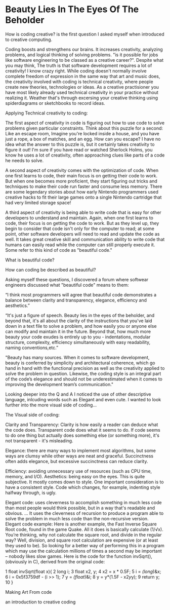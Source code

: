 # Beauty Lies In The Eyes Of The Beholder

How is coding creative? is the first question I asked myself when introduced to creative computing. 

Coding boosts and strengthens our brains. It increases creativity, analyzing problems, and logical thinking of solving problems. 
"is it possible for jobs like software engineering to be classed as a creative career?". Despite what you may think, The truth is that software development requires a lot of creativity! I know crazy right. 
While coding doesn't normally involve complete freedom of expression in the same way that art and music does, the creativity involved with coding is technical creativity, where people create new theories, technologies or ideas.
As a creative practisioner you have most likely already used technical creativity in your practice without realizing it. Weather that's through excersing your creative thinking using spiderdiagrams or sketchbooks to record ideas. 

Applying Technical creativity to coding:

The first aspect of creativity in code is figuring out how to use code to solve problems given particular constraints. Think about this puzzle for a second: Like an escape room, Imagine you're locked inside a house, and you have just a rope, a box of matches, and an egg. How can you escape? I have no idea what the answer to this puzzle is, but it certainly takes creativity to figure it out! I'm sure if you have read or watched Sherlock Holms, you know he uses a lot of creativity, often approaching clues like parts of a code he needs to solve.

A second aspect of creativity comes with the optimization of code. When one first learns to code, their main focus is on getting their code to work. But when one becomes more proficient, they start figuring out tricks and techniques to make their code run faster and consume less memory. There are some legendary stories about how early Nintendo programmers used creative hacks to fit their large games onto a single Nintendo cartridge that had very limited storage space!

A third aspect of creativity is being able to write code that is easy for other developers to understand and maintain. Again, when one first learns to code, their focus is on getting the code to work. But as they level up, they begin to consider that code isn't only for the computer to read; at some point, other software developers will need to read and update the code as well. It takes great creative skill and communication ability to write code that humans can easily read while the computer can still properly execute it. Some refer to this kind of code as "beautiful code."

What is beautiful code?

How can coding be described as beautiful?

Asking myself these questions, I discovered a forum where softwear engineers discussed what "beautiful code" means to them:

“I think most programmers will agree that beautiful code demonstrates a balance between clarity and transparency, elegance, efficiency and aesthetics.”

“It's just a figure of speech. Beauty lies in the eyes of the beholder, and beyond that, it's all about the clarity of the instructions that you've laid down in a text file to solve a problem, and how easily you or anyone else can modify and maintain it in the future. Beyond that, how much more beauty your code exudes is entirely up to you - indentations, modular structure, complexity, efficiency simultaneously with easy readability, naming conventions,etc.” 

"Beauty has many sources. When it comes to software development, beauty is conferred by simplicity and architectural coherence, which go hand in hand with the functional precision as well as the creativity applied to solve the problem in question. Likewise, the coding style is an integral part of the code’s elegance and should not be underestimated when it comes to improving the development team’s communication."

Looking deeper into the Q and A I noticed the use of other descriptive language, inlcuding words such as Elegant and even cute. I wanted to look further into the more visual side of coding...

The Visual side of coding:

Clarity and Transparency: Clarity is how easily a reader can deduce what the code does. Transparent code does what it seems to do. If code seems to do one thing but actually does something else (or something more), it's not transparent - it's misleading.

Elegance: there are many ways to implement most algorithms, but some ways are clumsy while other ways are neat and graceful. Succinctness often adds elegance, but excessive succinctness can reduce clarity.

Efficiency: avoiding unnecessary use of resources (such as CPU time, memory, and I/O).
Aesthetics: being easy on the eyes. This is quite subjective. It mostly comes down to style. One important consideration is to have a consistent style. Code which changes, for example, indenting style halfway through, is ugly.
 
Elegant code: uses cleverness to accomplish something in much less code than most people would think possible, but in a way that's readable and obvious. ... It uses the cleverness of recursion to produce a program able to solve the problem in much less code than the non-recursive version.
Elegant code example: Here is another example, the Fast Inverse Square Root code, found in the game Quake. All it does is basically calculate (1/√x). You’re thinking, why not calculate the square root, and divide in the regular way? Well, division, and square root calculation are expensive (or at least they used to be). So looking for a better way of performing this in a program which may use the calculation millions of times a second may be important – nobody likes slow games. Here is the code for the function invSqrt(), (obviously in C), derived from the original code:
 
1  float invSqrt(float x){
2     long i;
3     float x2, y;
4     x2 = x * 0.5F;
5     i = *(long*)&x;
6     i = 0x5f3759df - (i >> 1); 
7     y = *(float*)&i;
8     y = y*(1.5F - x2*y*y);
9     return y;
10 }

Making Art From code

an introduction to creative coding



 
 



